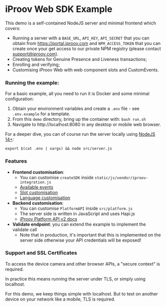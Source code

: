 # iProov Web SDK Example

This demo is a self-contained NodeJS server and minimal frontend which covers:

* Running a server with a `BASE_URL`, `API_KEY`, `API_SECRET` that you can obtain from https://portal.iproov.com and `NPM_ACCESS_TOKEN` that you can create once your get access to our private NPM registry (please contact support@iproov.com).
* Creating tokens for Genuine Presence and Liveness transactions;
* Enrolling and verifying;
* Customising iProov Web with web component slots and CustomEvents.

### Running the example:

For a basic example, all you need to run it is Docker and some minimal configuration:

1. Obtain your environment variables and create a `.env` file - see `.env.example` for a template.
2. From this `demo` directory, bring up the container with: `bash run.sh`
3. Navigate to http://localhost:8080 in any desktop or mobile web browser.

For a deeper dive, you can of course run the server locally using [NodeJS 14+](https://nodejs.org/en/download/):

```
export $(cat .env | xargs) && node src/server.js
```  

### Features

* **Frontend customisation**:
    * You can customise `createSDK` inside `static/js/vendor/iproov-integration.js`
    * [Available events](https://github.com/iProov/web#-events)
    * [Slot customisation](https://github.com/iProov/web#-slots)
    * [Language customisation](https://github.com/iProov/web#-localization)
* **Backend customisation**:
    * You can customise `PlatformAPI` inside `src/platform.js`
    * The server side is written in JavaScript and uses Hapi.js
    * [iProov Platform API v2 docs](https://eu.rp.secure.iproov.me/docs.html)
* **Validate endpoint**: you can extend the example to implement the validate call
    * Note that in production, it's important that this is implemented on the server side otherwise your API credentials will be exposed!

### Support and SSL Certificates
To access the device camera and other browser APIs, a "secure context" is required.

In practice this means running the server under TLS, or simply using localhost.

For this demo, we keep things simple with localhost. But to test on another device on your network like a mobile, TLS is required.
